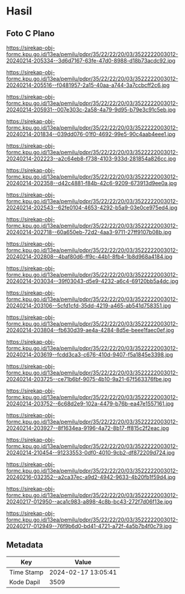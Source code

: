 # Hasil

## Foto C Plano

https://sirekap-obj-formc.kpu.go.id/13ea/pemilu/pdpr/35/22/22/20/03/3522222003012-20240214-205334--3d6d7167-63fe-47d0-8988-d18b73acdc92.jpg

https://sirekap-obj-formc.kpu.go.id/13ea/pemilu/pdpr/35/22/22/20/03/3522222003012-20240214-205516--f0481957-2a15-40aa-a744-3a7ccbcff2c6.jpg

https://sirekap-obj-formc.kpu.go.id/13ea/pemilu/pdpr/35/22/22/20/03/3522222003012-20240214-205931--007e303c-2a58-4a79-9d95-b79e3c91c5eb.jpg

https://sirekap-obj-formc.kpu.go.id/13ea/pemilu/pdpr/35/22/22/20/03/3522222003012-20240214-201834--039dd076-01f0-4692-99e5-90c4aab4eee1.jpg

https://sirekap-obj-formc.kpu.go.id/13ea/pemilu/pdpr/35/22/22/20/03/3522222003012-20240214-202223--a2c64eb8-f738-4103-933d-281854a826cc.jpg

https://sirekap-obj-formc.kpu.go.id/13ea/pemilu/pdpr/35/22/22/20/03/3522222003012-20240214-202358--d42c4881-f84b-42c6-9209-673913d9ee0a.jpg

https://sirekap-obj-formc.kpu.go.id/13ea/pemilu/pdpr/35/22/22/20/03/3522222003012-20240214-202543--62fe0104-4653-4292-b5a9-03e0ce975ed4.jpg

https://sirekap-obj-formc.kpu.go.id/13ea/pemilu/pdpr/35/22/22/20/03/3522222003012-20240214-202718--60a650eb-72d2-4aa3-9711-27ff9107b08b.jpg

https://sirekap-obj-formc.kpu.go.id/13ea/pemilu/pdpr/35/22/22/20/03/3522222003012-20240214-202808--4baf80d6-ff9c-44b1-8fb4-1b8d968a4184.jpg

https://sirekap-obj-formc.kpu.go.id/13ea/pemilu/pdpr/35/22/22/20/03/3522222003012-20240214-203034--39f03043-d5e9-4232-a6c4-69120bb5a4dc.jpg

https://sirekap-obj-formc.kpu.go.id/13ea/pemilu/pdpr/35/22/22/20/03/3522222003012-20240214-203106--5cfd1cfd-35dd-4219-a465-ab541d758351.jpg

https://sirekap-obj-formc.kpu.go.id/13ea/pemilu/pdpr/35/22/22/20/03/3522222003012-20240214-203804--fb630d39-ae4a-4284-8d5e-beee1faec0ef.jpg

https://sirekap-obj-formc.kpu.go.id/13ea/pemilu/pdpr/35/22/22/20/03/3522222003012-20240214-203619--fcdd3ca3-c676-410d-9407-f5a1845e3398.jpg

https://sirekap-obj-formc.kpu.go.id/13ea/pemilu/pdpr/35/22/22/20/03/3522222003012-20240214-203725--ce71b6bf-9075-4b10-9a21-67f563376fbe.jpg

https://sirekap-obj-formc.kpu.go.id/13ea/pemilu/pdpr/35/22/22/20/03/3522222003012-20240214-203752--6c68d2e9-102a-4479-b76b-ea47e1557161.jpg

https://sirekap-obj-formc.kpu.go.id/13ea/pemilu/pdpr/35/22/22/20/03/3522222003012-20240214-203927--8f1634ea-9196-4a72-8b17-ff815c2f2eac.jpg

https://sirekap-obj-formc.kpu.go.id/13ea/pemilu/pdpr/35/22/22/20/03/3522222003012-20240214-210454--91233553-0df0-4010-9cb2-df872209d724.jpg

https://sirekap-obj-formc.kpu.go.id/13ea/pemilu/pdpr/35/22/22/20/03/3522222003012-20240216-032352--a2ca37ec-a9d2-4942-9633-4b20fb1f59d4.jpg

https://sirekap-obj-formc.kpu.go.id/13ea/pemilu/pdpr/35/22/22/20/03/3522222003012-20240217-012950--aca1c983-a898-4c8b-bc43-272f7d06f13e.jpg

https://sirekap-obj-formc.kpu.go.id/13ea/pemilu/pdpr/35/22/22/20/03/3522222003012-20240217-012949--76f9b6d0-bd41-4721-a72f-4a5b7b4f0c79.jpg


## Metadata

| Key        | Value               |
| ---------- | ------------------- |
| Time Stamp | 2024-02-17 13:05:41 |
| Kode Dapil | 3509                |



